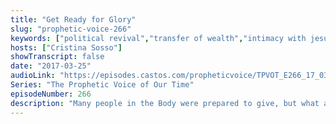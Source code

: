 ```yaml
---
title: "Get Ready for Glory"
slug: "prophetic-voice-266"
keywords: ["political revival","transfer of wealth","intimacy with jesus","prophecy"]
hosts: ["Cristina Sosso"]
showTranscript: false
date: "2017-03-25"
audioLink: "https://episodes.castos.com/propheticvoice/TPVOT_E266_17_03_25-26_Get_Ready_for_Glory.mp3"
Series: "The Prophetic Voice of Our Time"
episodeNumber: 266
description: "Many people in the Body were prepared to give, but what about to receive? How will we handle fame, finances, and miraculous manifestations when they come into our lives?"
---
```

